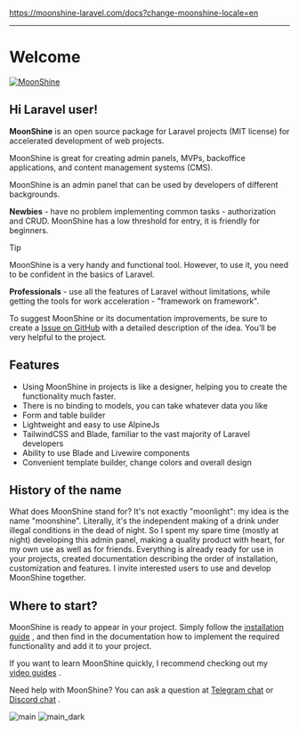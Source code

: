 https://moonshine-laravel.com/docs?change-moonshine-locale=en

------
# Welcome

[![MoonShine](https://moonshine-laravel.com/screenshots/main.png)](https://moonshine-laravel.com/video/moon_shine_logo_2.mp4)


## Hi Laravel user!

**MoonShine** is an open source package for Laravel projects (MIT license) for accelerated development of web projects.

MoonShine is great for creating admin panels, MVPs, backoffice applications, and content management systems (CMS).

MoonShine is an admin panel that can be used by developers of different backgrounds.

**Newbies** - have no problem implementing common tasks - authorization and CRUD. MoonShine has a low threshold for entry, it is friendly for beginners.

> [!TIP]
> MoonShine is a very handy and functional tool. However, to use it, you need to be confident in the basics of Laravel.

**Professionals** - use all the features of Laravel without limitations, while getting the tools for work acceleration - "framework on framework".

To suggest MoonShine or its documentation improvements, be sure to create a [Issue on GitHub](https://github.com/moonshine-software/moonshine/issues/new/choose) with a detailed description of the idea. You’ll be very helpful to the project.

## Features

- Using MoonShine in projects is like a designer, helping you to create the functionality much faster.
- There is no binding to models, you can take whatever data you like
- Form and table builder
- Lightweight and easy to use AlpineJs
- TailwindCSS and Blade, familiar to the vast majority of Laravel developers
- Ability to use Blade and Livewire components
- Convenient template builder, change colors and overall design

## History of the name

What does MoonShine stand for? It's not exactly "moonlight": my idea is the name "moonshine". Literally, it's the independent making of a drink under illegal conditions in the dead of night. So I spent my spare time (mostly at night) developing this admin panel, making a quality product with heart, for my own use as well as for friends. Everything is already ready for use in your projects, created documentation describing the order of installation, customization and features. I invite interested users to use and develop MoonShine together.

## Where to start?

MoonShine is ready to appear in your project. Simply follow the [installation guide](https://moonshine-laravel.com/docs/resource/getting-started/installation) , and then find in the documentation how to implement the required functionality and add it to your project.

If you want to learn MoonShine quickly, I recommend checking out my [video guides](https://www.youtube.com/playlist?list=PLIDM0FwRatgQQmiwoAa6axuWZWB18Zlb6) .

Need help with MoonShine? You can ask a question at [Telegram chat](https://t.me/MoonShine_Laravel) or [Discord chat](https://discord.gg/jH6RFXGcy8) .

![main](https://moonshine-laravel.com/screenshots/main.png) ![main_dark](https://moonshine-laravel.com/screenshots/main_dark.png)
